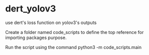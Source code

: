 # dert_yolov3
 use dert's loss function on yolov3's outputs
 
 Create a folder named code_scripts to define the top reference for importing packages purpose.
 
Run the script using the command python3 -m code_scripts.main
